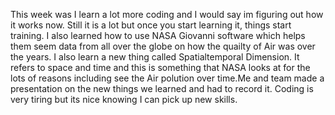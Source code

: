 This week was I learn a lot more coding and I would say im figuring out how it works now. Still it is a lot but once you start learning it, things start training. I also learned how to use NASA Giovanni software which helps them seem data from all over the globe on how the quailty of Air was over the years. I also learn a new thing called Spatialtemporal Dimension. It refers to space and time and this is something that NASA looks at for the lots of reasons including see the Air polution over time.Me and team made a presentation on the new things we learned and had to record it. Coding is very tiring but its nice knowing I can pick up new skills.

